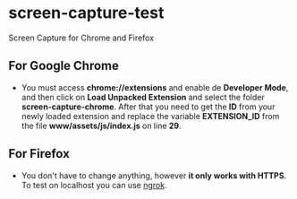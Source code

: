 # screen-capture-test #
Screen Capture for Chrome and Firefox
## For Google Chrome ##
* You must access **chrome://extensions** and enable de **Developer Mode**, and then click on **Load Unpacked Extension** and select the folder **screen-capture-chrome**.
After that you need to get the **ID** from your newly loaded extension and replace the variable **EXTENSION_ID** from the file **www/assets/js/index.js** on line **29**.

## For Firefox ##
* You don't have to change anything, however **it only works with HTTPS**. To test on localhost you can use [ngrok](https://ngrok.com/ "ngrok").

